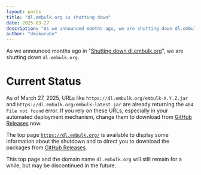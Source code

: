 ```yaml
---
layout: posts
title: "dl.embulk.org is shutting down"
date: 2025-03-27
description: "As we announced months ago, we are shutting down dl.embulk.org."
author: "dmikurube"
---
```


As we announced months ago in "[Shutting down dl.embulk.org](https://www.embulk.org/articles/2024/07/10/sunsetting-dl-embulk-org.html)", we are shutting down `dl.embulk.org`.

Current Status
===============

As of March 27, 2025, URLs like `https://dl.embulk.org/embulk-X.Y.Z.jar` and `https://dl.embulk.org/embulk-latest.jar` are already returning the `404 File not found` error. If you rely on these URLs, especially in your automated deployment mechanism, change them to download from [GitHub Releases](https://github.com/embulk/embulk/releases) now.

The top page [`https://dl.embulk.org/`](https://dl.embulk.org/) is available to display some information about the shutdown and to direct you to download the packages from [GitHub Releases](https://github.com/embulk/embulk/releases).

This top page and the domain name `dl.embulk.org` will still remain for a while, but may be discontinued in the future.
